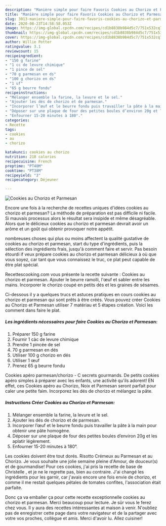 ```yaml
---
description: "Manière simple pour faire Favoris Cookies au Chorizo et Parmesan"
title: "Manière simple pour faire Favoris Cookies au Chorizo et Parmesan"
slug: 3013-maniere-simple-pour-faire-favoris-cookies-au-chorizo-et-parmesan
date: 2020-08-23T14:58:58.053Z
image: https://img-global.cpcdn.com/recipes/cd1b8838b984d5c7/751x532cq70/cookies-au-chorizo-et-parmesan-photo-principale-de-la-recette.jpg
thumbnail: https://img-global.cpcdn.com/recipes/cd1b8838b984d5c7/751x532cq70/cookies-au-chorizo-et-parmesan-photo-principale-de-la-recette.jpg
cover: https://img-global.cpcdn.com/recipes/cd1b8838b984d5c7/751x532cq70/cookies-au-chorizo-et-parmesan-photo-principale-de-la-recette.jpg
author: Willie Potter
ratingvalue: 3.1
reviewcount: 15
recipeingredient:
- "150 g farine"
- "1 cc de levure chimique"
- "1 pince de sel"
- "70 g parmesan en ds"
- "100 g chorizo en ds"
- "1 uf"
- "65 g beurre fondu"
recipeinstructions:
- "Mélanger ensemble la farine, la levure et le sel."
- "Ajouter les dés de chorizo et de parmesan."
- "Incorporer l’œuf et le beurre fondu puis travailler la pâte à la main pour obtenir une pâte homogène."
- "Déposer sur une plaque de four des petites boules d’environ 20g et les aplatir légèrement."
- "Enfourner 15-20 minutes à 180°."
categories:
- Recette
tags:
- cookies
- au
- chorizo

katakunci: cookies au chorizo 
nutrition: 218 calories
recipecuisine: French
preptime: "PT40M"
cooktime: "PT38M"
recipeyield: "3"
recipecategory: Déjeuner

---
```



![Cookies au Chorizo et Parmesan](https://img-global.cpcdn.com/recipes/cd1b8838b984d5c7/751x532cq70/cookies-au-chorizo-et-parmesan-photo-principale-de-la-recette.jpg)

Encore une fois à la recherche de recettes uniques d'idées cookies au chorizo et parmesan? La méthode de préparation est pas difficile ni facile. Si mauvais processus alors le résultat sera insipide et même désagréable. Alors que le délicieux cookies au chorizo et parmesan devrait avoir un arôme et un goût qui obtenir provoquer notre appétit.

nombreuses choses qui plus ou moins affectent la qualité gustative de cookies au chorizo et parmesan, start du type d'ingrédients, puis la sélection des ingrédients frais, jusqu'à comment faire et servir. Pas besoin étourdi if veux prépare cookies au chorizo et parmesan délicieux à où que vous soyez, car tant que vous connaissez le truc, ce plat peut capable de être plat spécial.

Recettescooking.com vous présente la recette suivante : Cookies au chorizo et parmesan. Ajouter le beurre ramolli, l&#39;œuf et sabler entre les mains. Incorporer le chorizo coupé en petits dés et les graines de sésames.


Ci-dessous il y a quelques trucs et astuces pratiques en cours cookies au chorizo et parmesan qui sont prêts à être créés. Vous pouvez créer Cookies au Chorizo et Parmesan utiliser 7 matériau et 5 étapes création. Voici les comment dans faire le plat.

<!--inarticleads1-->

##### Les ingrédients nécessaires pour faire Cookies au Chorizo et Parmesan:

1. Préparer 150 g farine
1. Fournir 1 càc de levure chimique
1. Prendre 1 pincée de sel
1.  70 g parmesan en dés
1. Utiliser 100 g chorizo en dés
1. Utiliser 1 œuf
1. Prenez 65 g beurre fondu


Cookies apéro parmesan/chorizo - C secrets gourmands. De petits cookies apéro simples à préparer avec les enfants, une activité qu&#39;ils adorent! EN effet, ces Cookies apéro au Chorizo, Noix et Parmesan seront parfait pour caler une petite faim. Incorporez les dés de chorizo et mélangez la pâte. 

<!--inarticleads2-->

##### Instructions Créer Cookies au Chorizo et Parmesan:

1. Mélanger ensemble la farine, la levure et le sel.
1. Ajouter les dés de chorizo et de parmesan.
1. Incorporer l’œuf et le beurre fondu puis travailler la pâte à la main pour obtenir une pâte homogène.
1. Déposer sur une plaque de four des petites boules d’environ 20g et les aplatir légèrement.
1. Enfourner 15-20 minutes à 180°.


Les cookies doivent être tout dorés. Risotto Crémeux au Parmesan et au Chorizo. Je vous souhaite une jolie semaine pleine d&#39;Amour, de douceur(s) et de gourmandise! Pour ces cookies, j&#39;ai pris la recette de base de Christelle , et je ne le regrette pas, bien au contraire. J&#39;ai changé les ingrédients pour les garnir, car j&#39;avais encore une fois envie de chorizo, et comme il me restait quelques pétales de tomates confites, l&#39;association était parfaite. 


Donc ça va emballer ça pour cette recette exceptionnelle cookies au chorizo et parmesan. Merci beaucoup pour lecture. Je sûr vous le ferez chez vous. Il y aura des recettes  intéressantes at maison à venir. N'oubliez pas de enregistrer cette page dans votre navigateur et de la partager avec votre vos proches, collègue et amis. Merci d'avoir lu. Allez cuisiner!
